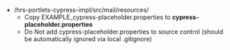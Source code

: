 * /hrs-portlets-cypress-impl/src/mail/resources/
	* Copy EXAMPLE_cypress-placeholder.properties to **cypress-placeholder.properties**
	* Do Not add cypress-placeholder.properties to source control (should be automatically ignored via local .gitignore)
